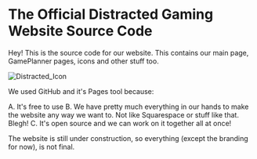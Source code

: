 # The Official Distracted Gaming Website Source Code
Hey! This is the source code for our website. This contains our main page, GamePlanner pages, icons and other stuff too.

![Distracted_Icon](https://github.com/user-attachments/assets/b632c2b5-2614-4294-b21d-21edf8f5f8d1)

We used GitHub and it's Pages tool because: 

A. It's free to use 
B. We have pretty much everything in our hands to make the website any way we want to. Not like Squarespace or stuff like that. Blegh! 
C. It's open source and we can work on it together all at once!

The website is still under construction, so everything (except the branding for now), is not final.
